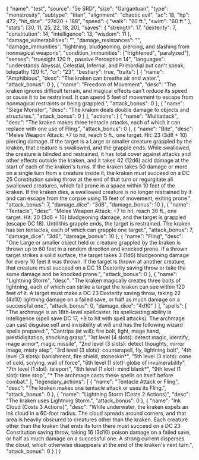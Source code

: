 {
  "name": "test",
  "source": "5e SRD",
  "size": "Gargantuan",
  "type": "monstrosity",
  "subtype": "titan",
  "alignment": "chaotic evil",
  "ac": 18,
  "hp": 472,
  "hit_dice": "27d20 + 188",
  "speed": {
    "walk": "20 ft.",
    "swim": "60 ft."
  },
  "stats": [30, 11, 25, 22, 18, 20],
  "saves": {
    "strength": 17,
    "dexterity": 7,
    "constitution": 14,
    "intelligence": 13,
    "wisdom": 11
  },
  "damage_vulnerabilities": "",
  "damage_resistances": "",
  "damage_immunities": "lightning; bludgeoning, piercing, and slashing from nonmagical weapons",
  "condition_immunities": ["frightened", "paralyzed"],
  "senses": "truesight 120 ft., passive Perception 14",
  "languages": "understands Abyssal, Celestial, Infernal, and Primordial but can't speak, telepathy 120 ft.",
  "cr": "23",
  "bestiary": true,
  "traits": [
    {
      "name": "Amphibious",
      "desc": "The kraken can breathe air and water.",
      "attack_bonus": 0
    },
    {
      "name": "Freedom of Movement",
      "desc": "The kraken ignores difficult terrain, and magical effects can't reduce its speed or cause it to be restrained. It can spend 5 feet of movement to escape from nonmagical restraints or being grappled.",
      "attack_bonus": 0
    },
    {
      "name": "Siege Monster",
      "desc": "The kraken deals double damage to objects and structures.",
      "attack_bonus": 0
    }
  ],
  "actions": [
    {
      "name": "Multiattack",
      "desc": "The kraken makes three tentacle attacks, each of which it can replace with one use of Fling.",
      "attack_bonus": 0
    },
    {
      "name": "Bite",
      "desc": "Melee Weapon Attack: +7 to hit, reach 5 ft., one target. Hit: 23 (3d8 + 10) piercing damage. If the target is a Large or smaller creature grappled by the kraken, that creature is swallowed, and the grapple ends. While swallowed, the creature is blinded and restrained, it has total cover against attacks and other effects outside the kraken, and it takes 42 (12d6) acid damage at the start of each of the kraken's turns. If the kraken takes 50 damage or more on a single turn from a creature inside it, the kraken must succeed on a DC 25 Constitution saving throw at the end of that turn or regurgitate all swallowed creatures, which fall prone in a space within 10 feet of the kraken. If the kraken dies, a swallowed creature is no longer restrained by it and can escape from the corpse using 15 feet of movement, exiting prone.",
      "attack_bonus": 7,
      "damage_dice": "3d8",
      "damage_bonus": 10
    },
    {
      "name": "Tentacle",
      "desc": "Melee Weapon Attack: +7 to hit, reach 30 ft., one target. Hit: 20 (3d6 + 10) bludgeoning damage, and the target is grappled (escape DC 18). Until this grapple ends, the target is restrained. The kraken has ten tentacles, each of which can grapple one target.",
      "attack_bonus": 7,
      "damage_dice": "3d6",
      "damage_bonus": 10
    },
    {
      "name": "Fling",
      "desc": "One Large or smaller object held or creature grappled by the kraken is thrown up to 60 feet in a random direction and knocked prone. If a thrown target strikes a solid surface, the target takes 3 (1d6) bludgeoning damage for every 10 feet it was thrown. If the target is thrown at another creature, that creature must succeed on a DC 18 Dexterity saving throw or take the same damage and be knocked prone.",
      "attack_bonus": 0
    },
    {
      "name": "Lightning Storm",
      "desc": "The kraken magically creates three bolts of lightning, each of which can strike a target the kraken can see within 120 feet of it. A target must make a DC 23 Dexterity saving throw, taking 22 (4d10) lightning damage on a failed save, or half as much damage on a successful one.",
      "attack_bonus": 0,
      "damage_dice": "4d10"
    }
  ],
  "spells": [
    "The archmage is an 18th-level spellcaster. Its spellcasting ability is Intelligence (spell save DC 17, +9 to hit with spell attacks). The archmage can cast disguise self and invisibility at will and has the following wizard spells prepared:",
    "Cantrips (at will): fire bolt, light, mage hand, prestidigitation, shocking grasp",
    "1st level (4 slots): detect magic, identify, mage armor*, magic missile",
    "2nd level (3 slots): detect thoughts, mirror image, misty step",
    "3rd level (3 slots): counterspell, fly, lightning bolt",
    "4th level (3 slots): banishment, fire shield, stoneskin*",
    "5th level (3 slots): cone of cold, scrying, wall of force",
    "6th level (1 slot): globe of invulnerability",
    "7th level (1 slot): teleport",
    "8th level (1 slot): mind blank*",
    "9th level (1 slot): time stop",
    "* The archmage casts these spells on itself before combat."
  ],
  "legendary_actions": [
    {
      "name": "Tentacle Attack or Fling",
      "desc": "The kraken makes one tentacle attack or uses its Fling.",
      "attack_bonus": 0
    },
    {
      "name": "Lightning Storm (Costs 2 Actions)",
      "desc": "The kraken uses Lightning Storm.",
      "attack_bonus": 0
    },
    {
      "name": "Ink Cloud (Costs 3 Actions)",
      "desc": "While underwater, the kraken expels an ink cloud in a 60-foot radius. The cloud spreads around corners, and that area is heavily obscured to creatures other than the kraken. Each creature other than the kraken that ends its turn there must succeed on a DC 23 Constitution saving throw, taking 16 (3d10) poison damage on a failed save, or half as much damage on a successful one. A strong current disperses the cloud, which otherwise disappears at the end of the kraken's next turn.",
      "attack_bonus": 0
    }
  ]
}
